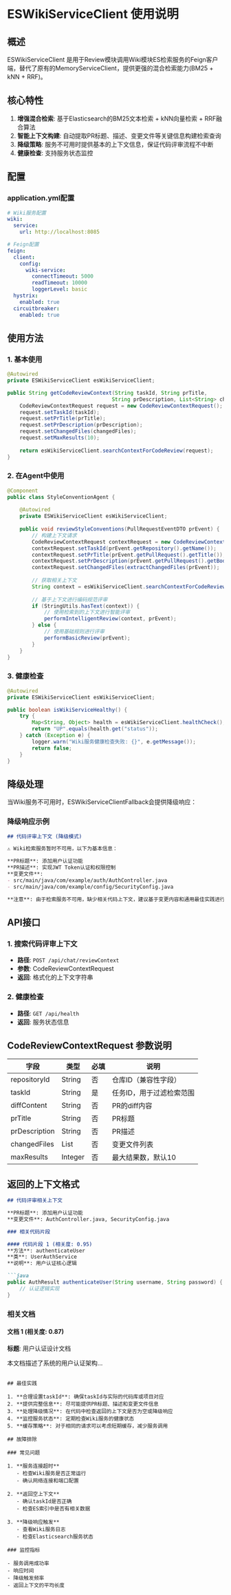 # ESWikiServiceClient 使用说明

## 概述

ESWikiServiceClient 是用于Review模块调用Wiki模块ES检索服务的Feign客户端，替代了原有的MemoryServiceClient，提供更强的混合检索能力(BM25 + kNN + RRF)。

## 核心特性

1. **增强混合检索**: 基于Elasticsearch的BM25文本检索 + kNN向量检索 + RRF融合算法
2. **智能上下文构建**: 自动提取PR标题、描述、变更文件等关键信息构建检索查询
3. **降级策略**: 服务不可用时提供基本的上下文信息，保证代码评审流程不中断
4. **健康检查**: 支持服务状态监控

## 配置

### application.yml配置
```yaml
# Wiki服务配置
wiki:
  service:
    url: http://localhost:8085

# Feign配置
feign:
  client:
    config:
      wiki-service:
        connectTimeout: 5000
        readTimeout: 10000
        loggerLevel: basic
  hystrix:
    enabled: true
  circuitbreaker:
    enabled: true
```

## 使用方法

### 1. 基本使用
```java
@Autowired
private ESWikiServiceClient esWikiServiceClient;

public String getCodeReviewContext(String taskId, String prTitle, 
                                  String prDescription, List<String> changedFiles) {
    CodeReviewContextRequest request = new CodeReviewContextRequest();
    request.setTaskId(taskId);
    request.setPrTitle(prTitle);
    request.setPrDescription(prDescription);
    request.setChangedFiles(changedFiles);
    request.setMaxResults(10);
    
    return esWikiServiceClient.searchContextForCodeReview(request);
}
```

### 2. 在Agent中使用
```java
@Component
public class StyleConventionAgent {
    
    @Autowired
    private ESWikiServiceClient esWikiServiceClient;
    
    public void reviewStyleConventions(PullRequestEventDTO prEvent) {
        // 构建上下文请求
        CodeReviewContextRequest contextRequest = new CodeReviewContextRequest();
        contextRequest.setTaskId(prEvent.getRepository().getName());
        contextRequest.setPrTitle(prEvent.getPullRequest().getTitle());
        contextRequest.setPrDescription(prEvent.getPullRequest().getBody());
        contextRequest.setChangedFiles(extractChangedFiles(prEvent));
        
        // 获取相关上下文
        String context = esWikiServiceClient.searchContextForCodeReview(contextRequest);
        
        // 基于上下文进行编码规范评审
        if (StringUtils.hasText(context)) {
            // 使用检索到的上下文进行智能评审
            performIntelligentReview(context, prEvent);
        } else {
            // 使用基础规则进行评审
            performBasicReview(prEvent);
        }
    }
}
```

### 3. 健康检查
```java
@Autowired
private ESWikiServiceClient esWikiServiceClient;

public boolean isWikiServiceHealthy() {
    try {
        Map<String, Object> health = esWikiServiceClient.healthCheck();
        return "UP".equals(health.get("status"));
    } catch (Exception e) {
        logger.warn("Wiki服务健康检查失败: {}", e.getMessage());
        return false;
    }
}
```

## 降级处理

当Wiki服务不可用时，ESWikiServiceClientFallback会提供降级响应：

### 降级响应示例
```markdown
## 代码评审上下文 (降级模式)

⚠️ Wiki检索服务暂时不可用，以下为基本信息：

**PR标题**: 添加用户认证功能
**PR描述**: 实现JWT Token认证和权限控制
**变更文件**: 
- src/main/java/com/example/auth/AuthController.java
- src/main/java/com/example/config/SecurityConfig.java

**注意**: 由于检索服务不可用，缺少相关代码上下文，建议基于变更内容和通用最佳实践进行评审。
```

## API接口

### 1. 搜索代码评审上下文
- **路径**: `POST /api/chat/reviewContext`
- **参数**: CodeReviewContextRequest
- **返回**: 格式化的上下文字符串

### 2. 健康检查
- **路径**: `GET /api/health`
- **返回**: 服务状态信息

## CodeReviewContextRequest 参数说明

| 字段 | 类型 | 必填 | 说明 |
|------|------|------|------|
| repositoryId | String | 否 | 仓库ID（兼容性字段） |
| taskId | String | 是 | 任务ID，用于过滤检索范围 |
| diffContent | String | 否 | PR的diff内容 |
| prTitle | String | 否 | PR标题 |
| prDescription | String | 否 | PR描述 |
| changedFiles | List<String> | 否 | 变更文件列表 |
| maxResults | Integer | 否 | 最大结果数，默认10 |

## 返回的上下文格式

```markdown
## 代码评审相关上下文

**PR标题**: 添加用户认证功能
**变更文件**: AuthController.java, SecurityConfig.java

### 相关代码片段

#### 代码片段 1 (相关度: 0.95)
**方法**: authenticateUser
**类**: UserAuthService
**说明**: 用户认证核心逻辑

```java
public AuthResult authenticateUser(String username, String password) {
    // 认证逻辑实现
}
```

### 相关文档

#### 文档 1 (相关度: 0.87)
**标题**: 用户认证设计文档

本文档描述了系统的用户认证架构...
```

## 最佳实践

1. **合理设置taskId**: 确保taskId与实际的代码库或项目对应
2. **提供完整信息**: 尽可能提供PR标题、描述和变更文件信息
3. **处理降级情况**: 在代码中检查返回的上下文是否为空或降级响应
4. **监控服务状态**: 定期检查Wiki服务的健康状态
5. **缓存策略**: 对于相同的请求可以考虑短期缓存，减少服务调用

## 故障排除

### 常见问题

1. **服务连接超时**
   - 检查Wiki服务是否正常运行
   - 确认网络连接和端口配置

2. **返回空上下文**
   - 确认taskId是否正确
   - 检查ES索引中是否有相关数据

3. **降级响应触发**
   - 查看Wiki服务日志
   - 检查Elasticsearch服务状态

### 监控指标

- 服务调用成功率
- 响应时间
- 降级触发频率
- 返回上下文的平均长度
